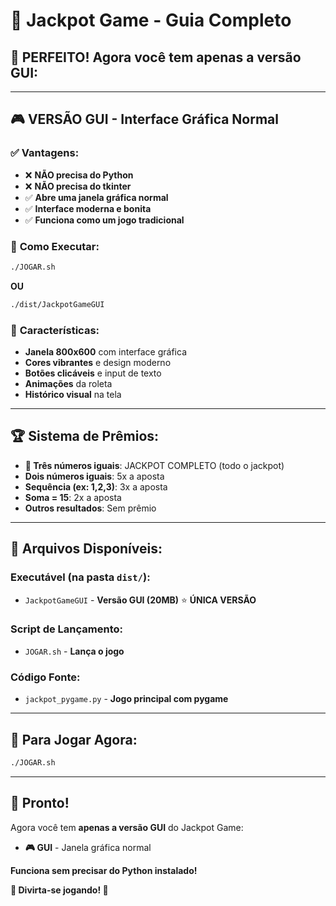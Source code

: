 # 🎰 Jackpot Game - Guia Completo

## 🎯 **PERFEITO! Agora você tem apenas a versão GUI:**

---

## 🎮 **VERSÃO GUI - Interface Gráfica Normal**

### ✅ **Vantagens:**
- ❌ **NÃO precisa do Python**
- ❌ **NÃO precisa do tkinter**
- ✅ **Abre uma janela gráfica normal**
- ✅ **Interface moderna e bonita**
- ✅ **Funciona como um jogo tradicional**

### 🚀 **Como Executar:**
```bash
./JOGAR.sh
```
**OU**
```bash
./dist/JackpotGameGUI
```

### 🎨 **Características:**
- **Janela 800x600** com interface gráfica
- **Cores vibrantes** e design moderno
- **Botões clicáveis** e input de texto
- **Animações** da roleta
- **Histórico visual** na tela

---

## 🏆 **Sistema de Prêmios:**

- **🎯 Três números iguais**: JACKPOT COMPLETO (todo o jackpot)
- **Dois números iguais**: 5x a aposta
- **Sequência (ex: 1,2,3)**: 3x a aposta  
- **Soma = 15**: 2x a aposta
- **Outros resultados**: Sem prêmio

---

## 📁 **Arquivos Disponíveis:**

### **Executável (na pasta `dist/`):**
- `JackpotGameGUI` - **Versão GUI (20MB)** ⭐ **ÚNICA VERSÃO**

### **Script de Lançamento:**
- `JOGAR.sh` - **Lança o jogo**

### **Código Fonte:**
- `jackpot_pygame.py` - **Jogo principal com pygame**

---

## 🚀 **Para Jogar Agora:**

```bash
./JOGAR.sh
```

---

## 🎉 **Pronto!**

Agora você tem **apenas a versão GUI** do Jackpot Game:

- **🎮 GUI** - Janela gráfica normal

**Funciona sem precisar do Python instalado!**

**🎰 Divirta-se jogando! 🎉**
